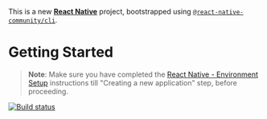 This is a new [**React Native**](https://reactnative.dev) project, bootstrapped using [`@react-native-community/cli`](https://github.com/react-native-community/cli).

# Getting Started

>**Note**: Make sure you have completed the [React Native - Environment Setup](https://reactnative.dev/docs/environment-setup) instructions till "Creating a new application" step, before proceeding.

[![Build status](https://build.appcenter.ms/v0.1/apps/ceee552a-251c-4da9-80a8-c104640800b1/branches/dev/badge)](https://appcenter.ms)
